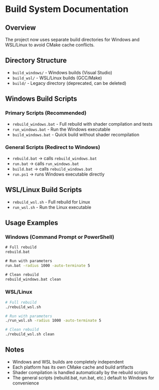 # Build System Documentation

## Overview
The project now uses separate build directories for Windows and WSL/Linux to avoid CMake cache conflicts.

## Directory Structure
- `build_windows/` - Windows builds (Visual Studio)
- `build_wsl/` - WSL/Linux builds (GCC/Make)
- `build/` - Legacy directory (deprecated, can be deleted)

## Windows Build Scripts

### Primary Scripts (Recommended)
- `rebuild_windows.bat` - Full rebuild with shader compilation and tests
- `run_windows.bat` - Run the Windows executable
- `build_windows.bat` - Quick build without shader recompilation

### General Scripts (Redirect to Windows)
- `rebuild.bat` → calls `rebuild_windows.bat`
- `run.bat` → calls `run_windows.bat`
- `build.bat` → calls `rebuild_windows.bat`
- `run.ps1` → runs Windows executable directly

## WSL/Linux Build Scripts
- `rebuild_wsl.sh` - Full rebuild for Linux
- `run_wsl.sh` - Run the Linux executable

## Usage Examples

### Windows (Command Prompt or PowerShell)
```cmd
# Full rebuild
rebuild.bat

# Run with parameters
run.bat -radius 1000 -auto-terminate 5

# Clean rebuild
rebuild_windows.bat clean
```

### WSL/Linux
```bash
# Full rebuild
./rebuild_wsl.sh

# Run with parameters
./run_wsl.sh -radius 1000 -auto-terminate 5

# Clean rebuild
./rebuild_wsl.sh clean
```

## Notes
- Windows and WSL builds are completely independent
- Each platform has its own CMake cache and build artifacts
- Shader compilation is handled automatically by the rebuild scripts
- The general scripts (rebuild.bat, run.bat, etc.) default to Windows for convenience